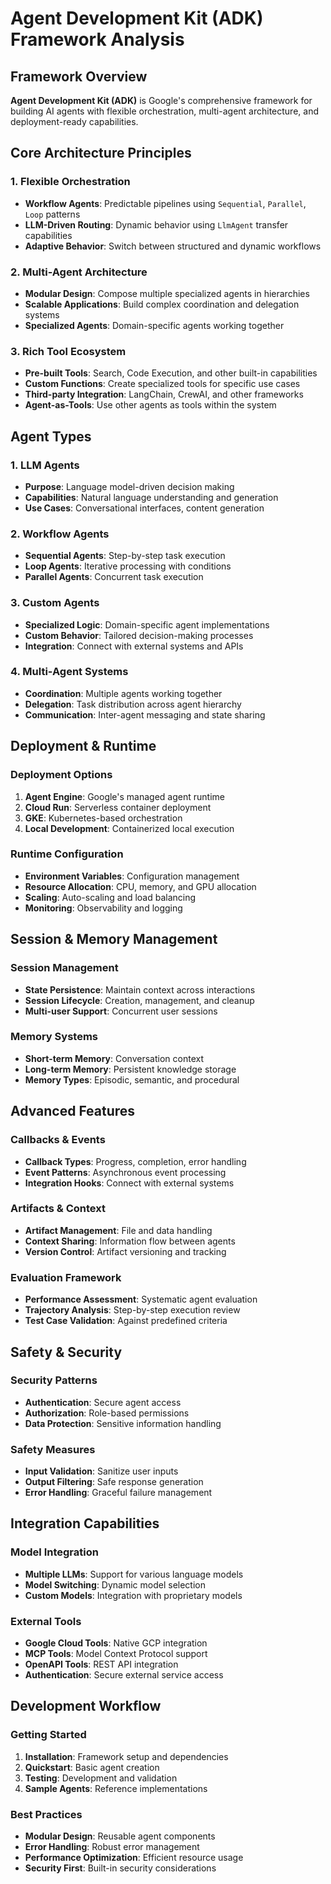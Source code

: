 # Agent Development Kit (ADK) Framework Analysis

## Framework Overview
**Agent Development Kit (ADK)** is Google's comprehensive framework for building AI agents with flexible orchestration, multi-agent architecture, and deployment-ready capabilities.

## Core Architecture Principles

### 1. Flexible Orchestration
- **Workflow Agents**: Predictable pipelines using `Sequential`, `Parallel`, `Loop` patterns
- **LLM-Driven Routing**: Dynamic behavior using `LlmAgent` transfer capabilities
- **Adaptive Behavior**: Switch between structured and dynamic workflows

### 2. Multi-Agent Architecture
- **Modular Design**: Compose multiple specialized agents in hierarchies
- **Scalable Applications**: Build complex coordination and delegation systems
- **Specialized Agents**: Domain-specific agents working together

### 3. Rich Tool Ecosystem
- **Pre-built Tools**: Search, Code Execution, and other built-in capabilities
- **Custom Functions**: Create specialized tools for specific use cases
- **Third-party Integration**: LangChain, CrewAI, and other frameworks
- **Agent-as-Tools**: Use other agents as tools within the system

## Agent Types

### 1. LLM Agents
- **Purpose**: Language model-driven decision making
- **Capabilities**: Natural language understanding and generation
- **Use Cases**: Conversational interfaces, content generation

### 2. Workflow Agents
- **Sequential Agents**: Step-by-step task execution
- **Loop Agents**: Iterative processing with conditions
- **Parallel Agents**: Concurrent task execution

### 3. Custom Agents
- **Specialized Logic**: Domain-specific agent implementations
- **Custom Behavior**: Tailored decision-making processes
- **Integration**: Connect with external systems and APIs

### 4. Multi-Agent Systems
- **Coordination**: Multiple agents working together
- **Delegation**: Task distribution across agent hierarchy
- **Communication**: Inter-agent messaging and state sharing

## Deployment & Runtime

### Deployment Options
1. **Agent Engine**: Google's managed agent runtime
2. **Cloud Run**: Serverless container deployment
3. **GKE**: Kubernetes-based orchestration
4. **Local Development**: Containerized local execution

### Runtime Configuration
- **Environment Variables**: Configuration management
- **Resource Allocation**: CPU, memory, and GPU allocation
- **Scaling**: Auto-scaling and load balancing
- **Monitoring**: Observability and logging

## Session & Memory Management

### Session Management
- **State Persistence**: Maintain context across interactions
- **Session Lifecycle**: Creation, management, and cleanup
- **Multi-user Support**: Concurrent user sessions

### Memory Systems
- **Short-term Memory**: Conversation context
- **Long-term Memory**: Persistent knowledge storage
- **Memory Types**: Episodic, semantic, and procedural

## Advanced Features

### Callbacks & Events
- **Callback Types**: Progress, completion, error handling
- **Event Patterns**: Asynchronous event processing
- **Integration Hooks**: Connect with external systems

### Artifacts & Context
- **Artifact Management**: File and data handling
- **Context Sharing**: Information flow between agents
- **Version Control**: Artifact versioning and tracking

### Evaluation Framework
- **Performance Assessment**: Systematic agent evaluation
- **Trajectory Analysis**: Step-by-step execution review
- **Test Case Validation**: Against predefined criteria

## Safety & Security

### Security Patterns
- **Authentication**: Secure agent access
- **Authorization**: Role-based permissions
- **Data Protection**: Sensitive information handling

### Safety Measures
- **Input Validation**: Sanitize user inputs
- **Output Filtering**: Safe response generation
- **Error Handling**: Graceful failure management

## Integration Capabilities

### Model Integration
- **Multiple LLMs**: Support for various language models
- **Model Switching**: Dynamic model selection
- **Custom Models**: Integration with proprietary models

### External Tools
- **Google Cloud Tools**: Native GCP integration
- **MCP Tools**: Model Context Protocol support
- **OpenAPI Tools**: REST API integration
- **Authentication**: Secure external service access

## Development Workflow

### Getting Started
1. **Installation**: Framework setup and dependencies
2. **Quickstart**: Basic agent creation
3. **Testing**: Development and validation
4. **Sample Agents**: Reference implementations

### Best Practices
- **Modular Design**: Reusable agent components
- **Error Handling**: Robust error management
- **Performance Optimization**: Efficient resource usage
- **Security First**: Built-in security considerations 